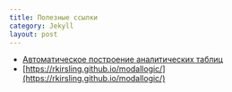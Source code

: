 ```yaml
---
title: Полезные ссылки
category: Jekyll
layout: post
---
```


* [Автоматическое построение аналитических таблиц](https://www.umsu.de/trees/)
* [https://rkirsling.github.io/modallogic/](https://rkirsling.github.io/modallogic/)
